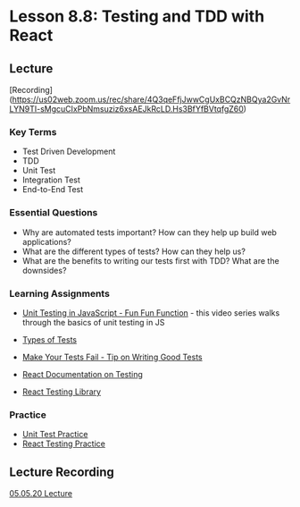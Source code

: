 # Lesson 8.8: Testing and TDD with React

## Lecture

[Recording] (https://us02web.zoom.us/rec/share/4Q3qeFfjJwwCgUxBCQzNBQya2GvNrLYN9TI-sMgcuCIxPbNmsuziz6xsAEJkRcLD.Hs3BfYfBVtqfgZ60)

### Key Terms

- Test Driven Development
- TDD
- Unit Test
- Integration Test
- End-to-End Test

### Essential Questions

- Why are automated tests important? How can they help up build web applications?
- What are the different types of tests? How can they help us?
- What are the benefits to writing our tests first with TDD? What are the downsides?

### Learning Assignments

- [Unit Testing in JavaScript - Fun Fun Function](https://www.youtube.com/playlist?list=PL0zVEGEvSaeF_zoW9o66wa_UCNE3a7BEr) - this video series walks through the basics of unit testing in JS

- [Types of Tests](https://kentcdodds.com/blog/unit-vs-integration-vs-e2e-tests)

- [Make Your Tests Fail - Tip on Writing Good Tests](https://kentcdodds.com/blog/make-your-test-fail)

- [React Documentation on Testing](https://reactjs.org/docs/testing.html)

- [React Testing Library](https://testing-library.com/docs/intro)

### Practice

- [Unit Test Practice](./exercises/fizzbuzz)
- [React Testing Practice](./exercises/counter-app)

## Lecture Recording

[05.05.20 Lecture](https://us02web.zoom.us/rec/share/uelZL7Cqrk9LaYXPz0_0Zo0PP5_pX6a8gSUWq_RfyRrZ3iXHYhzJBNiYGDONvj0c)
